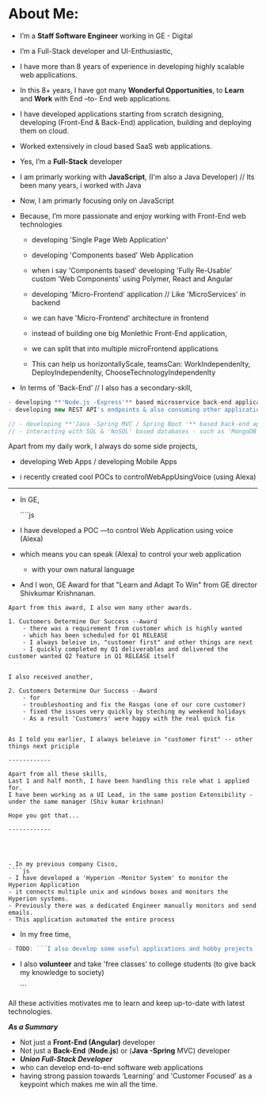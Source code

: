 # About Me:

- I’m a **Staff Software Engineer** working in GE - Digital

- I’m a Full-Stack developer and UI-Enthusiastic,
- I have more than 8 years of experience in developing highly scalable web applications. 

- In this 8+ years, I have got many **Wonderful Opportunities**, to **Learn** and **Work** with End –to- End web applications.
- I have developed applications starting from scratch designing, developing (Front-End & Back-End) application, building and deploying them on cloud. 

- Worked extensively in cloud based SaaS web applications.

- Yes, I’m a **Full-Stack** developer
- I am primarly working with **JavaScript**, (I'm also a Java Developer) // Its been many years, i worked with Java 
- Now, I am primarly focusing only on JavaScript

- Because, I’m more passionate and enjoy working with Front-End web technologies 
   - developing 'Single Page Web Application'
   - developing 'Components based' Web Application
   - when i say 'Components based' developing 'Fully Re-Usable' custom 'Web Components' using Polymer, React and Angular
   
   - developing 'Micro-Frontend' application // Like 'MicroServices' in backend  
    - we can have 'Micro-Frontend' architecture in frontend 
    - instead of building one big Monlethic Front-End application, 
    - we can split that into multiple microFrontend applications 
    - This can help us horizontallyScale, teamsCan: WorkIndependenlty, DeployIndependenlty, ChooseTechnologyIndependenlty




* In terms of 'Back-End’ // I also has a secondary-skill,

```javascript
- developing **'Node.js -Express'** based microservice back-end application
- developing new REST API's endpoints & also consuming other application REST API's

// - developing **'Java -Spring MVC / Spring Boot '** based back-end applications
// - interacting with SQL & 'NoSQL' based databases - such as 'MongoDB', Oracle, MySQL,..

```

Apart from my daily work, I always do some side projects, 
- developing Web Apps / developing Mobile Apps

- i recently created cool POCs to controlWebAppUsingVoice (using Alexa)





------------------------------------------------------------------------------

* In GE,

  \`\`\`\`js

* I have developed a POC —to control Web Application using voice \(Alexa\)
* which means you can speak \(Alexa\) to control your web application
  * with your own natural language
* And I won, GE Award for that "Learn and Adapt To Win" from GE director Shivkumar Krishnanan.

```text
Apart from this award, I also won many other awards.

1. Customers Determine Our Success --Award
    - there was a requirement from customer which is highly wanted
    - which has been scheduled for Q1 RELEASE
    - I always beleive in, "customer first" and other things are next
    - I quickly completed my Q1 deliverables and delivered the customer wanted Q2 feature in Q1 RELEASE itself


I also received another,

2. Customers Determine Our Success --Award
    - for
    - troubleshooting and fix the Rasgas (one of our core customer) 
    - fixed the issues very quickly by steching my weekend holidays 
    - As a result 'Customers' were happy with the real quick fix


As I told you earlier, I always beleieve in "customer first" -- other things next priciple

------------

Apart from all these skills,
Last 1 and half month, I have been handling this role what i applied for.
I have been working as a UI Lead, in the same postion Extensibility - under the same manager (Shiv kumar krishnan)

Hope you got that...

------------




- In my previous company Cisco,
````js
- I have developed a 'Hyperion -Monitor System' to monitor the Hyperion Application
- it connects multiple unix and windows boxes and monitors the Hyperion systems.
- Previously there was a dedicated Engineer manually monitors and send emails.
- This application automated the entire process
```

* In my free time,

```javascript
- TODO: ```I also develop some useful applications and hobby projects
```

* I also **volunteer** and take 'free classes' to college students \(to give back my knowledge to society\)

  \`\`\`

All these activities motivates me to learn and keep up-to-date with latest technologies.

_**As a Summary**_

* Not just a **Front-End \(Angular\)** developer
* Not just a **Back-End** \(**Node.js**\) or \(**Java -Spring** MVC\) developer
* _**Union Full-Stack Developer**_
* who can develop end-to-end software web applications
* having strong passion towards ‘Learning’ and 'Customer Focused' as a keypoint which makes me win all the time.

